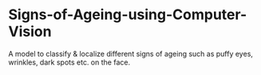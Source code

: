 # Signs-of-Ageing-using-Computer-Vision
 A model to classify &amp; localize different signs of ageing such as puffy eyes, wrinkles, dark spots etc. on the face.
